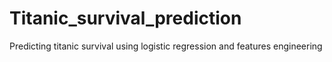 # Titanic_survival_prediction
Predicting titanic survival using logistic regression and features engineering
